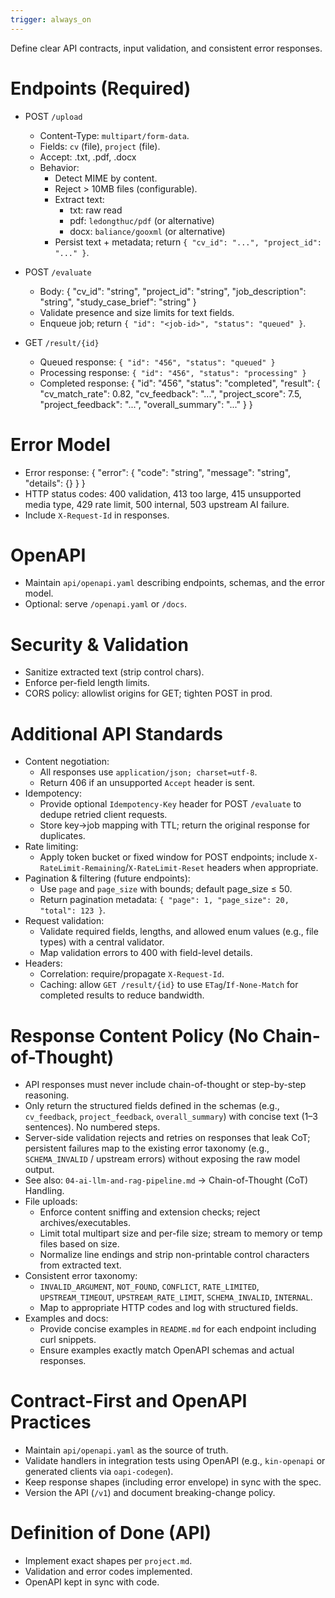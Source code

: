 ```yaml
---
trigger: always_on
---
```


Define clear API contracts, input validation, and consistent error responses.

# Endpoints (Required)
- POST `/upload`
  - Content-Type: `multipart/form-data`.
  - Fields: `cv` (file), `project` (file).
  - Accept: .txt, .pdf, .docx
  - Behavior:
    - Detect MIME by content.
    - Reject > 10MB files (configurable).
    - Extract text:
      - txt: raw read
      - pdf: `ledongthuc/pdf` (or alternative)
      - docx: `baliance/gooxml` (or alternative)
    - Persist text + metadata; return `{ "cv_id": "...", "project_id": "..." }`.

- POST `/evaluate`
  - Body:
    {
      "cv_id": "string",
      "project_id": "string",
      "job_description": "string",
      "study_case_brief": "string"
    }
  - Validate presence and size limits for text fields.
  - Enqueue job; return `{ "id": "<job-id>", "status": "queued" }`.

- GET `/result/{id}`
  - Queued response: `{ "id": "456", "status": "queued" }`
  - Processing response: `{ "id": "456", "status": "processing" }`
  - Completed response:
    {
      "id": "456",
      "status": "completed",
      "result": {
        "cv_match_rate": 0.82,
        "cv_feedback": "...",
        "project_score": 7.5,
        "project_feedback": "...",
        "overall_summary": "..."
      }
    }

# Error Model
- Error response:
  { "error": { "code": "string", "message": "string", "details": {} } }
- HTTP status codes: 400 validation, 413 too large, 415 unsupported media type, 429 rate limit, 500 internal, 503 upstream AI failure.
- Include `X-Request-Id` in responses.

# OpenAPI
- Maintain `api/openapi.yaml` describing endpoints, schemas, and the error model.
- Optional: serve `/openapi.yaml` or `/docs`.

# Security & Validation
- Sanitize extracted text (strip control chars).
- Enforce per-field length limits.
- CORS policy: allowlist origins for GET; tighten POST in prod.

# Additional API Standards
- Content negotiation:
  - All responses use `application/json; charset=utf-8`.
  - Return 406 if an unsupported `Accept` header is sent.
- Idempotency:
  - Provide optional `Idempotency-Key` header for POST `/evaluate` to dedupe retried client requests.
  - Store key→job mapping with TTL; return the original response for duplicates.
- Rate limiting:
  - Apply token bucket or fixed window for POST endpoints; include `X-RateLimit-Remaining`/`X-RateLimit-Reset` headers when appropriate.
- Pagination & filtering (future endpoints):
  - Use `page` and `page_size` with bounds; default page_size ≤ 50.
  - Return pagination metadata: `{ "page": 1, "page_size": 20, "total": 123 }`.
- Request validation:
  - Validate required fields, lengths, and allowed enum values (e.g., file types) with a central validator.
  - Map validation errors to 400 with field-level details.
- Headers:
  - Correlation: require/propagate `X-Request-Id`.
  - Caching: allow `GET /result/{id}` to use `ETag`/`If-None-Match` for completed results to reduce bandwidth.

# Response Content Policy (No Chain-of-Thought)
- API responses must never include chain-of-thought or step-by-step reasoning.
- Only return the structured fields defined in the schemas (e.g., `cv_feedback`, `project_feedback`, `overall_summary`) with concise text (1–3 sentences). No numbered steps.
- Server-side validation rejects and retries on responses that leak CoT; persistent failures map to the existing error taxonomy (e.g., `SCHEMA_INVALID` / upstream errors) without exposing the raw model output.
- See also: `04-ai-llm-and-rag-pipeline.md` → Chain-of-Thought (CoT) Handling.
- File uploads:
  - Enforce content sniffing and extension checks; reject archives/executables.
  - Limit total multipart size and per-file size; stream to memory or temp files based on size.
  - Normalize line endings and strip non-printable control characters from extracted text.
- Consistent error taxonomy:
  - `INVALID_ARGUMENT`, `NOT_FOUND`, `CONFLICT`, `RATE_LIMITED`, `UPSTREAM_TIMEOUT`, `UPSTREAM_RATE_LIMIT`, `SCHEMA_INVALID`, `INTERNAL`.
  - Map to appropriate HTTP codes and log with structured fields.
- Examples and docs:
  - Provide concise examples in `README.md` for each endpoint including curl snippets.
  - Ensure examples exactly match OpenAPI schemas and actual responses.

# Contract-First and OpenAPI Practices
- Maintain `api/openapi.yaml` as the source of truth.
- Validate handlers in integration tests using OpenAPI (e.g., `kin-openapi` or generated clients via `oapi-codegen`).
- Keep response shapes (including error envelope) in sync with the spec.
- Version the API (`/v1`) and document breaking-change policy.

# Definition of Done (API)
- Implement exact shapes per `project.md`.
- Validation and error codes implemented.
- OpenAPI kept in sync with code.
